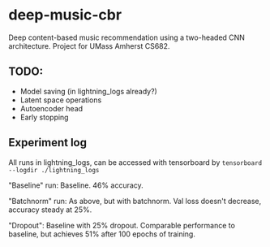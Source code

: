 # deep-music-cbr
Deep content-based music recommendation using a two-headed CNN architecture. Project for UMass Amherst CS682.

## TODO:
- Model saving (in lightning_logs already?)
- Latent space operations
- Autoencoder head
- Early stopping

## Experiment log
All runs in lightning_logs, can be accessed with tensorboard by `tensorboard --logdir ./lightning_logs`

"Baseline" run: Baseline. 46% accuracy.

"Batchnorm" run: As above, but with batchnorm. Val loss doesn't decrease, accuracy steady at 25%.

"Dropout": Baseline with 25% dropout. Comparable performance to baseline, but achieves 51% after 100 epochs of training.

